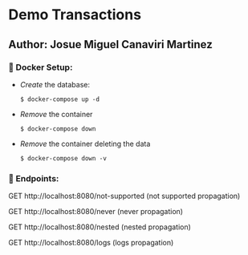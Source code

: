 # Demo Transactions

## Author: Josue Miguel Canaviri Martinez

### 🐋 Docker Setup:

* _Create_ the database:
  ```shell
  $ docker-compose up -d
  ```
* _Remove_ the container
    ```shell
  $ docker-compose down
  ```
* _Remove_ the container deleting the data
  ```shell
  $ docker-compose down -v
  ```


### 🚪 Endpoints:

GET http://localhost:8080/not-supported (not supported propagation)

GET http://localhost:8080/never (never propagation)

GET http://localhost:8080/nested (nested propagation)

GET http://localhost:8080/logs (logs propagation)
